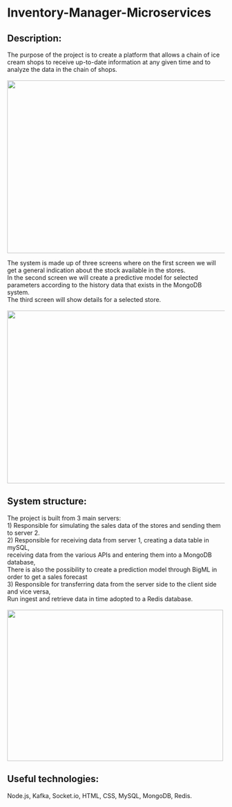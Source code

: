 # Inventory-Manager-Microservices

<h2>Description:</h2>

The purpose of the project is to create a platform that allows a chain of ice cream shops to receive up-to-date information at any given time and to analyze the data in the chain of shops.
<br>
<br>
<img src="http://www.uploads.co.il/uploads/images/681650092.JPG" width="860" height="400">

The system is made up of three screens where on the first screen we will get a general indication about the stock available in the stores.<br>
In the second screen we will create a predictive model for selected parameters according to the history data that exists in the MongoDB system.<br>
The third screen will show details for a selected store.<br>
<br>
<img src="http://www.uploads.co.il/uploads/images/790555228.JPG" width="860" height="400">


<h2>System structure:</h2>
The project is built from 3 main servers:<br>
1) Responsible for simulating the sales data of the stores and sending them to server 2.<br>
2) Responsible for receiving data from server 1, creating a data table in mySQL,<br>
receiving data from the various APIs and entering them into a MongoDB database,<br>
There is also the possibility to create a prediction model through BigML in order to get a sales forecast<br>
3) Responsible for transferring data from the server side to the client side and vice versa,<br>
Run ingest and retrieve data in time adopted to a Redis database.<br>
<br>
<img src="http://www.uploads.co.il/uploads/images/427791154.JPG" width="500" height="350">


<h2>Useful technologies:</h2>
Node.js, Kafka, Socket.io, HTML, CSS, MySQL, MongoDB, Redis.

